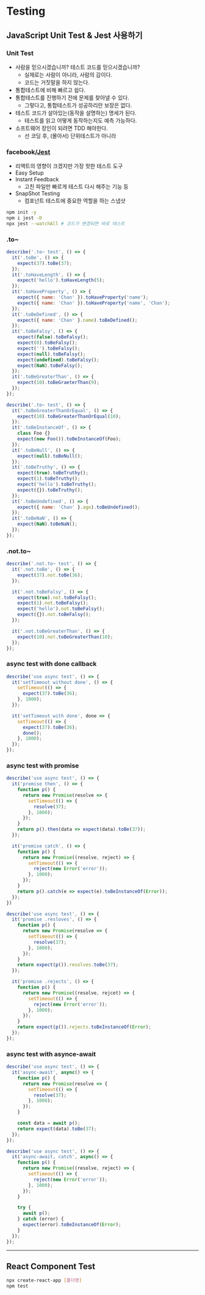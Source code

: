 # Testing

## JavaScript Unit Test & Jest 사용하기
### Unit Test
- 사람을 믿으시겠습니까? 테스트 코드를 믿으시겠습니까?
  - 실제로는 사람이 아니라, 사람의 감이다.
  - 코드는 거짓말을 하지 않는다.
- 통합테스트에 비해 빠르고 쉽다.
- 통합테스트를 진행하기 전에 문제를 찾아낼 수 있다.
  - 그렇다고, 통합테스트가 성공하리란 보장은 없다.
- 테스트 코드가 살아있는(동작을 설명하는) 명세가 된다.
  - 테스트를 읽고 어떻게 동작하는지도 예측 가능하다.
- 소프트웨어 장인이 되려면 TDD 해야한다.
  - 선 코딩 후, (몰아서) 단위테스트가 아니라

### facebook/[Jest](https://jestjs.io)
- 리액트의 영향이 크겠지만 가장 핫한 테스트 도구
- Easy Setup
- Instant Feedback
  - 고친 파일만 빠르게 테스트 다시 해주는 기능 등
- SnapShot Testing
  - 컴포넌트 테스트에 중요한 역할을 하는 스냅샷
```bash
npm init -y
npm i jest -D
npx jest --watchAll # 코드가 변경되면 바로 테스트
```

### .to~
```js
describe('.to~ test', () => {
  it('.toBe', () => {
    expect(37).toBe(37);
  });
  it('.toHaveLength', () => {
    expect('hello').toHaveLength(5);
  });
  it('.toHaveProperty', () => {
    expect({ name: 'Chan' }).toHaveProperty('name');
    expect({ name: 'Chan' }).toHaveProperty('name', 'Chan');
  });
  it('.toBeDefined', () => {
    expect({ name: 'Chan' }.name).toBeDefined();
  });
  it('.toBeFalsy', () => {
    expect(false).toBeFalsy();
    expect(0).toBeFalsy();
    expect('').toBeFalsy();
    expect(null).toBeFalsy();
    expect(undefined).toBeFalsy();
    expect(NaN).toBeFalsy();
  });
  it('.toBeGreaterThan', () => {
    expect(10).toBeGraeterThan(9);
  });
});
```
```js
describe('.to~ test', () => {
  it('.toBeGreaterThanOrEqual', () => {
    expect(10).toBeGreaterThanOrEqual(10);
  });
  it('.toBeInstanceOf', () => {
    class Foo {}
    expect(new Foo()).toBeInstanceOf(Foo);
  });
  it('.toBeNull', () => {
    expect(null).toBeNull();
  });
  it('.toBeTruthy', () => {
    expect(true).toBeTruthy();
    expect(1).toBeTruthy();
    expect('hello').toBeTruthy();
    expect({}).toBeTruthy();
  });
  it('.toBeUndefined', () => {
    expect({ name: 'Chan' }.age).toBeUndefined();
  });
  it('.toBeNaN', () => {
    expect(NaN).toBeNaN();
  });
});
```
### .not.to~
```js
describe('.not.to~ test', () => {
  it('.not.toBe', () => {
    expect(37).not.toBe(36);
  });

  it('.not.toBeFalsy', () => {
    expect(true).not.toBeFalsy();
    expect(1).not.toBeFalsy();
    expect('hello').not.toBeFalsy();
    expect({}).not.toBeFalsy();
  });

  it('.not.toBeGreaterThan', () => {
    expect(10).not.toBeGreaterThan(10);
  });
});
```
### async test with done callback
```js
describe('use async test', () => {
  it('setTimeout without done', () => {
    setTimeout(() => {
      expect(37).toBe(36);
    }, 1000);
  });

  it('setTimeout with done', done => {
    setTimeout(() => {
      expect(37).toBe(36);
      done();
    }, 1000);
  });
});
```
### async test with promise
```js
describe('use async test', () => {
  it('promise then', () => {
    function p() {
      return new Promise(resolve => {
        setTimeout(() => {
          resolve(37);
        }, 1000);
      });
    }
    return p().then(data => expect(data).toBe(37));
  });

  it('promise catch', () => {
    function p() {
      return new Promise((resolve, reject) => {
        setTimeout(() => {
          reject(new Error('error'));
        }, 1000);
      });
    }
    return p().catch(e => expect(e).toBeInstanceOf(Error));
  });
})
```
```js
describe('use async test', () => {
  it('promise .resloves', () => {
    function p() {
      return new Promise(resolve => {
        setTimeout(() => {
          resolve(37);
        }, 1000);
      });
    }
    return expect(p()).resolves.toBe(37);
  });

  it('promise .rejects', () => {
    function p() {
      return new Promise((resolve, rejcet) => {
        setTimeout(() => {
          reject(new Error('error'));
        }, 1000);
      });
    }
    return expect(p()).rejects.toBeInstanceOf(Error);
  });
});
```
### async test with asynce-await
```js
describe('use async test', () => {
  it('async-await', async() => {
    function p() {
      return new Promise(resolve => {
        setTimeout(() => {
          resolve(37);
        }, 1000);
      });
    }

    const data = await p();
    return expect(data).toBe(37);
  });
});
```
```js
describe('use async test', () => {
  it('async-await, catch', async() => {
    function p() {
      return new Promise((resolve, reject) => {
        setTimeout(() => {
          reject(new Error('error'));
        }, 1000);
      });
    }

    try {
      await p();
    } catch (error) {
      expect(error).toBeInstanceOf(Error);
    }
  });
});
```

---
## React Component Test
```bash
npx create-react-app [폴더명]
npm test
```